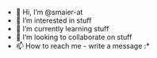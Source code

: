 - 👋 Hi, I’m @smaier-at
- 👀 I’m interested in stuff
- 🌱 I’m currently learning stuff
- 💞️ I’m looking to collaborate on stuff
- 📫 How to reach me - write a message :*

<!---
smaier-at/smaier-at is a ✨ special ✨ repository because its `README.md` (this file) appears on your GitHub profile.
You can click the Preview link to take a look at your changes.
--->
